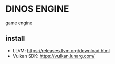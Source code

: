 # DINOS ENGINE
game engine

## install
- LLVM: https://releases.llvm.org/download.html
- Vulkan SDK: https://vulkan.lunarg.com/

